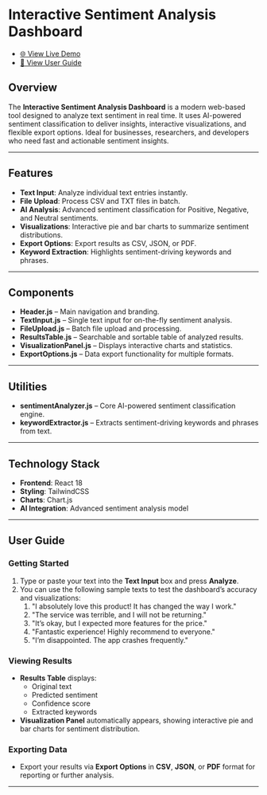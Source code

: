 # Interactive Sentiment Analysis Dashboard

- [🌐 View Live Demo](https://b27twzkhwqor.trickle.host)  
- [📖 View User Guide](https://github.com/Capaciti-Tech-Team/Sentimate-Analysis-System/blob/3d67e23aad30a118a054670b264d580474706867/User%20Guide.pdf)  


## Overview
The **Interactive Sentiment Analysis Dashboard** is a modern web-based tool designed to analyze text sentiment in real time. It uses AI-powered sentiment classification to deliver insights, interactive visualizations, and flexible export options. Ideal for businesses, researchers, and developers who need fast and actionable sentiment insights.

---

## Features
- **Text Input**: Analyze individual text entries instantly.  
- **File Upload**: Process CSV and TXT files in batch.  
- **AI Analysis**: Advanced sentiment classification for Positive, Negative, and Neutral sentiments.   
- **Visualizations**: Interactive pie and bar charts to summarize sentiment distributions.  
- **Export Options**: Export results as CSV, JSON, or PDF.  
- **Keyword Extraction**: Highlights sentiment-driving keywords and phrases.    

---

## Components
- **Header.js** – Main navigation and branding.  
- **TextInput.js** – Single text input for on-the-fly sentiment analysis.  
- **FileUpload.js** – Batch file upload and processing.  
- **ResultsTable.js** – Searchable and sortable table of analyzed results.  
- **VisualizationPanel.js** – Displays interactive charts and statistics.  
- **ExportOptions.js** – Data export functionality for multiple formats.  

---

## Utilities
- **sentimentAnalyzer.js** – Core AI-powered sentiment classification engine.  
- **keywordExtractor.js** – Extracts sentiment-driving keywords and phrases from text.  

---

## Technology Stack
- **Frontend**: React 18  
- **Styling**: TailwindCSS  
- **Charts**: Chart.js  
- **AI Integration**: Advanced sentiment analysis model  

---

## User Guide

### Getting Started
1. Type or paste your text into the **Text Input** box and press **Analyze**.  
2. You can use the following sample texts to test the dashboard’s accuracy and visualizations:
   1. "I absolutely love this product! It has changed the way I work."  
   2. "The service was terrible, and I will not be returning."  
   3. "It’s okay, but I expected more features for the price."  
   4. "Fantastic experience! Highly recommend to everyone."  
   5. "I’m disappointed. The app crashes frequently."  

### Viewing Results
- **Results Table** displays:
  - Original text  
  - Predicted sentiment  
  - Confidence score  
  - Extracted keywords  
- **Visualization Panel** automatically appears, showing interactive pie and bar charts for sentiment distribution.  

### Exporting Data
- Export your results via **Export Options** in **CSV**, **JSON**, or **PDF** format for reporting or further analysis.  

---


